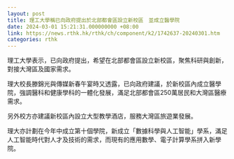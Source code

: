```yaml
---
layout: post
title: 理工大學稱已向政府提出於北部都會區設立新校區　並成立醫學院
date: 2024-03-01 15:21:31.000000000 +08:00
link: https://news.rthk.hk/rthk/ch/component/k2/1742637-20240301.htm
categories: rthk
---
```


理工大學表示，已向政府提出，希望在北部都會區設立新校區，聚焦科研與創新，對接大灣區及國家需求。

理大校長滕錦光與傳媒新春午宴時又透露，已向政府建議，於新校區內成立醫學院，強調醫科和健康學科的一體化發展，滿足北部都會區250萬居民和大灣區醫療需求。

另外校方亦建議新校區內設立大型教學酒店，服務大灣區旅遊業發展。

理大亦計劃在今年中成立第十個學院，新成立「數據科學與人工智能」學系，滿足人工智能時代對人才及技術的需求，而現有的應用數學、電子計算學系拼入新學院。
